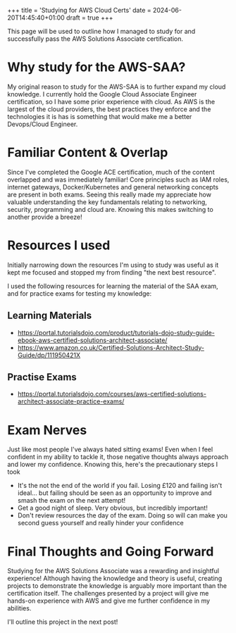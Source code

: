 +++
title = 'Studying for AWS Cloud Certs'
date = 2024-06-20T14:45:40+01:00
draft = true
+++


This page will be used to outline how I managed to study for and successfully pass the AWS Solutions Associate certification. 
  
# Why study for the AWS-SAA?

My original reason to study for the AWS-SAA is to further expand my cloud knowledge. I currently hold the Google Cloud Associate Engineer certification, so I have some prior experience with cloud. As AWS is the largest of the cloud providers, the best practices they enforce and the technologies it is has is something that would make me a better Devops/Cloud Engineer.


# Familiar Content & Overlap
Since I've completed the Google ACE certification, much of the content overlapped and was immediately familiar!
Core principles such as IAM roles, internet gateways, Docker/Kubernetes and general networking concepts are present in both exams. 
Seeing this really made my appreciate how valuable understanding the key fundamentals relating to networking, security, programming and cloud are. 
Knowing this makes switching to another provide a breeze!

# Resources I used
Initially narrowing down the resources I'm using to study was useful as it kept me focused and stopped my from finding "the next best resource".

I used the following resources for learning the material of the SAA exam, and for practice exams for testing my knowledge:

## Learning Materials
- https://portal.tutorialsdojo.com/product/tutorials-dojo-study-guide-ebook-aws-certified-solutions-architect-associate/
- https://www.amazon.co.uk/Certified-Solutions-Architect-Study-Guide/dp/111950421X

## Practise Exams
- https://portal.tutorialsdojo.com/courses/aws-certified-solutions-architect-associate-practice-exams/


# Exam Nerves
Just like most people I've always hated sitting exams! Even when I feel confident in my ability to tackle it, those negative thoughts always approach and lower my confidence. Knowing this, here's the precautionary steps I took

- It's the not the end of the world if you fail. Losing £120 and failing isn't ideal... but failing should be seen as an opportunity to improve and smash the exam on the next attempt!
- Get a good night of sleep. Very obvious, but incredibly important!
- Don't review resources the day of the exam. Doing so will can make you second guess yourself and really hinder your confidence


# Final Thoughts and Going Forward
Studying for the AWS Solutions Associate was a rewarding and insightful experience! Although having the knowledge and theory is useful, creating projects to demonstrate the knowledge is arguably more important than the certification itself. The challenges presented by a project will give me hands-on experience with AWS and give me further confidence in my abilities.

I'll outline this project in the next post!

